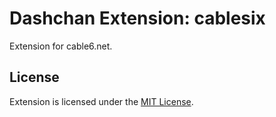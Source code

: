 # Dashchan Extension: cablesix

Extension for cable6.net.

## License

Extension is licensed under the [MIT License](LICENSE).